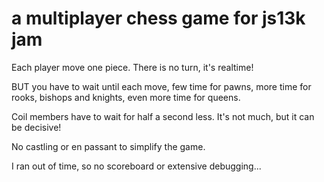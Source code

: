 # a multiplayer chess game for js13k jam

Each player move one piece. There is no turn, it's realtime!

BUT you have to wait until each move, few time for pawns, more time for rooks, bishops and knights, even more time for queens.

Coil members have to wait for half a second less. It's not much, but it can be decisive!

No castling or en passant to simplify the game.

I ran out of time, so no scoreboard or extensive debugging...
